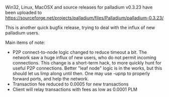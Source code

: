 Win32, Linux, MacOSX and source releases for palladium v0.3.23 have been uploaded to
https://sourceforge.net/projects/palladium/files/Palladium/palladium-0.3.23/

This is another quick bugfix release, trying to deal with the influx of new palladium users.

Main items of note:

* P2P connect-to-node logic changed to reduce timeout a bit.  The network saw a huge influx of new users, who do not permit incoming connections.  This change is a short-term hack, to more quickly hunt for useful P2P connections.  Better "leaf node" logic is in the works, but this should let us limp along until then.  One may use -upnp to properly forward ports, and help the network.
* Transaction fee reduced to 0.0005 for new transactions
* Client will relay transactions with fees as low as 0.0001 PLM
